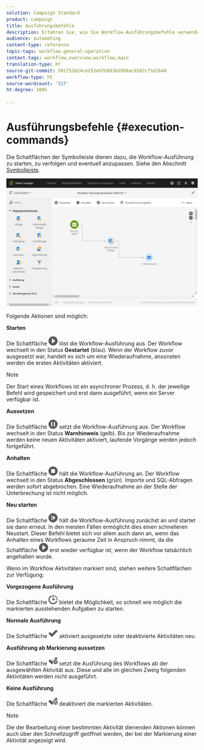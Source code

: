 ```yaml
---
solution: Campaign Standard
product: campaign
title: Ausführungsbefehle
description: Erfahren Sie, wie Sie Workflow-Ausführungsbefehle verwenden.
audience: automating
content-type: reference
topic-tags: workflow-general-operation
context-tags: workflow,overview;workflow,main
translation-type: ht
source-git-commit: 501f52624ce253eb7b0d36d908ac8502cf1d3b48
workflow-type: ht
source-wordcount: '317'
ht-degree: 100%

---
```



# Ausführungsbefehle    {#execution-commands}

Die Schaltflächen der Symbolleiste dienen dazu, die Workflow-Ausführung zu starten, zu verfolgen und eventuell anzupassen. Siehe den Abschnitt [Symbolleiste](../../automating/using/workflow-interface.md#action-bar).

![](assets/wkf_execution_2.png)

Folgende Aktionen sind möglich:

**Starten**

Die Schaltfläche ![](assets/play_darkgrey-24px.png) löst die Workflow-Ausführung aus. Der Workflow wechselt in den Status **Gestartet** (blau). Wenn der Workflow zuvor ausgesetzt war, handelt es sich um eine Wiederaufnahme, ansonsten werden die ersten Aktivitäten aktiviert.

>[!NOTE]
>
>Der Start eines Workflows ist ein asynchroner Prozess, d. h. der jeweilige Befehl wird gespeichert und erst dann ausgeführt, wenn ein Server verfügbar ist.

**Aussetzen**

Die Schaltfläche ![](assets/pause_darkgrey-24px.png) setzt die Workflow-Ausführung aus. Der Workflow wechselt in den Status **Warnhinweis** (gelb). Bis zur Wiederaufnahme werden keine neuen Aktivitäten aktiviert, laufende Vorgänge werden jedoch fortgeführt.

**Anhalten**

Die Schaltfläche ![](assets/stop_darkgrey-24px.png) hält die Workflow-Ausführung an. Der Workflow wechselt in den Status **Abgeschlossen** (grün). Importe und SQL-Abfragen werden sofort abgebrochen. Eine Wiederaufnahme an der Stelle der Unterbrechung ist nicht möglich.

**Neu starten**

Die Schaltfläche ![](assets/pauseplay_darkgrey-24px.png) hält die Workflow-Ausführung zunächst an und startet sie dann erneut. In den meisten Fällen ermöglicht dies einen schnelleren Neustart. Dieser Befehl bietet sich vor allem auch dann an, wenn das Anhalten eines Workflows geraume Zeit in Anspruch nimmt, da die Schaltfläche ![](assets/play_darkgrey-24px.png) erst wieder verfügbar ist, wenn der Workflow tatsächlich angehalten wurde.

Wenn im Workflow Aktivitäten markiert sind, stehen weitere Schaltflächen zur Verfügung:

**Vorgezogene Ausführung**

Die Schaltfläche ![](assets/pending_darkgrey-24px.png) bietet die Möglichkeit, so schnell wie möglich die markierten ausstehenden Aufgaben zu starten.

**Normale Ausführung**

Die Schaltfläche ![](assets/check_darkgrey-24px.png) aktiviert ausgesetzte oder deaktivierte Aktivitäten neu.

**Ausführung ab Markierung aussetzen**

Die Schaltfläche ![](assets/check_pause_darkgrey-24px.png) setzt die Ausführung des Workflows ab der ausgewählten Aktivität aus. Diese und alle im gleichen Zweig folgenden Aktivitäten werden nicht ausgeführt.

**Keine Ausführung**

Die Schaltfläche ![](assets/checkdisable.png) deaktiviert die markierten Aktivitäten.

>[!NOTE]
>
>Die der Bearbeitung einer bestimmten Aktivität dienenden Aktionen können auch über den Schnellzugriff geöffnet werden, der bei der Markierung einer Aktivität angezeigt wird.
